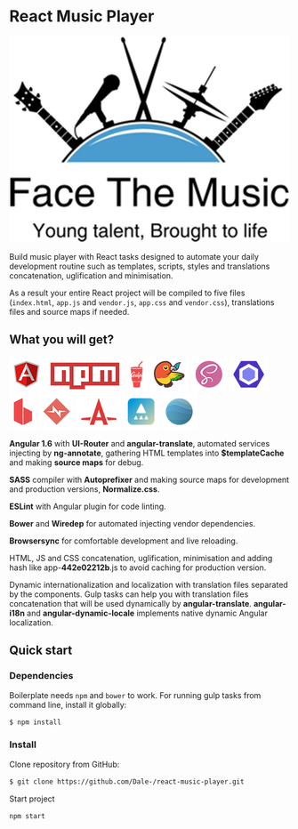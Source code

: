 # React Music Player

![](/static/images/face-the-music.jpg)

Build music player with React tasks designed to automate your daily development routine such as
templates, scripts, styles and translations concatenation, uglification and minimisation.

As a result your entire React project will be compiled to five files (`index.html`, `app.js` and `vendor.js`,
`app.css` and `vendor.css`), translations files and source maps if needed.

## What you will get?

![Angular](https://raw.githubusercontent.com/1oginov/Angular-Gulp-Boilerplate/master/misc/angular.png)
![npm](https://raw.githubusercontent.com/1oginov/Angular-Gulp-Boilerplate/master/misc/npm.png)
![Gulp](https://raw.githubusercontent.com/1oginov/Angular-Gulp-Boilerplate/master/misc/gulp.png)
![Bower](https://raw.githubusercontent.com/1oginov/Angular-Gulp-Boilerplate/master/misc/bower.png)
![SASS](https://raw.githubusercontent.com/1oginov/Angular-Gulp-Boilerplate/master/misc/sass.png)
![ESLint](https://raw.githubusercontent.com/1oginov/Angular-Gulp-Boilerplate/master/misc/eslint.png)
![Browsersync](https://raw.githubusercontent.com/1oginov/Angular-Gulp-Boilerplate/master/misc/browsersync.png)
![Normalize](https://raw.githubusercontent.com/1oginov/Angular-Gulp-Boilerplate/master/misc/normalize.png)
![Autoprefixer](https://raw.githubusercontent.com/1oginov/Angular-Gulp-Boilerplate/master/misc/autoprefixer.png)
![UI-Router](https://raw.githubusercontent.com/1oginov/Angular-Gulp-Boilerplate/master/misc/ui-router.png)
![angular-translate](https://raw.githubusercontent.com/1oginov/Angular-Gulp-Boilerplate/master/misc/angular-translate.png)

**Angular 1.6** with **UI-Router** and **angular-translate**, automated services injecting by **ng-annotate**, gathering
HTML templates into **$templateCache** and making **source maps** for debug.

**SASS** compiler with **Autoprefixer** and making source maps for development and production versions,
**Normalize.css**.

**ESLint** with Angular plugin for code linting.

**Bower** and **Wiredep** for automated injecting vendor dependencies.

**Browsersync** for comfortable development and live reloading.

HTML, JS and CSS concatenation, uglification, minimisation and adding hash like app-**442e02212b**.js to avoid caching
for production version.

Dynamic internationalization and localization with translation files separated by the components. Gulp tasks can help
you with translation files concatenation that will be used dynamically by **angular-translate**. **angular-i18n** and
**angular-dynamic-locale** implements native dynamic Angular localization.

## Quick start

### Dependencies

Boilerplate needs `npm` and `bower` to work. For running gulp tasks from command line, install it globally:

```sh
$ npm install
```

### Install

Clone repository from GitHub:

```sh
$ git clone https://github.com/Dale-/react-music-player.git
```

Start project

```sh
npm start
```
